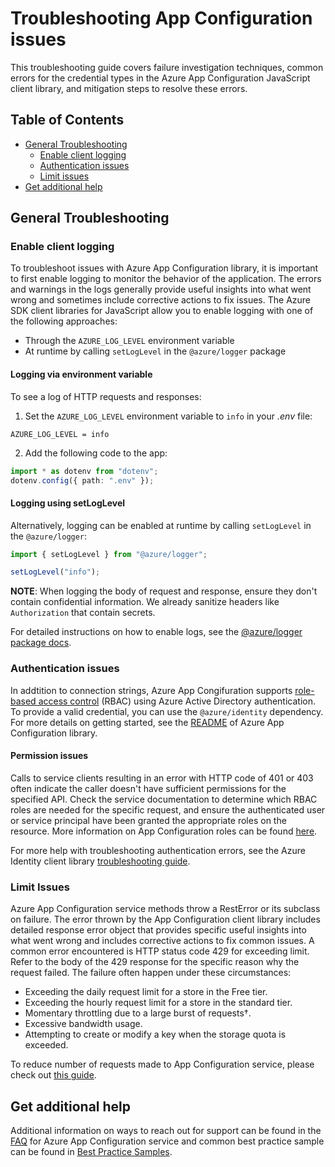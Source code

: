 # Troubleshooting App Configuration issues

This troubleshooting guide covers failure investigation techniques, common errors for the credential types in the Azure 
App Configuration JavaScript client library, and mitigation steps to resolve these errors.

## Table of Contents

* [General Troubleshooting](#general-troubleshooting)
  * [Enable client logging](#enable-client-logging)
  * [Authentication issues](#authentication-issues)
  * [Limit issues](#limit-issues)
* [Get additional help](#get-additional-help)

## General Troubleshooting

### Enable client logging

To troubleshoot issues with Azure App Configuration library, it is important to first enable logging to monitor the
behavior of the application. The errors and warnings in the logs generally provide useful insights into what went wrong 
and sometimes include corrective actions to fix issues. The Azure SDK client libraries for JavaScript allow you to enable logging with one of the following approaches:

- Through the `AZURE_LOG_LEVEL` environment variable
- At runtime by calling `setLogLevel` in the `@azure/logger` package

#### Logging via environment variable

To see a log of HTTP requests and responses:

 1. Set the `AZURE_LOG_LEVEL` environment variable to `info` in your *.env* file:

  ```text
  AZURE_LOG_LEVEL = info
  ```
2. Add the following code to the app:

```ts
import * as dotenv from "dotenv";
dotenv.config({ path: ".env" });
```

#### Logging using setLogLevel

Alternatively, logging can be enabled at runtime by calling `setLogLevel` in the `@azure/logger`:

```ts
import { setLogLevel } from "@azure/logger";

setLogLevel("info");
```

**NOTE**: When logging the body of request and response, ensure they don't contain confidential information. We already sanitize headers like `Authorization` that contain secrets.

For detailed instructions on how to enable logs, see the [@azure/logger package docs](https://github.com/Azure/azure-sdk-for-js/tree/main/sdk/core/logger).

### Authentication issues

In addtition to connection strings, Azure App Congifuration supports [role-based access control](https://learn.microsoft.com/en-us/azure/role-based-access-control/overview) (RBAC) using Azure Active Directory authentication. To provide a valid credential, you can use the `@azure/identity` dependency. For more details on getting started, see the [README](https://github.com/Azure/azure-sdk-for-js/tree/main/sdk/appconfiguration/app-configuration) of Azure App Configuration library. 

#### Permission issues

Calls to service clients resulting in an error with HTTP code of 401 or 403 often indicate the caller doesn't have sufficient permissions for the specified API. Check the service documentation to determine which RBAC roles are needed for the specific request, and ensure the authenticated user or service principal have been granted the appropriate roles on the resource. More information on App Configuration roles can be found [here](https://learn.microsoft.com/en-us/azure/azure-app-configuration/concept-enable-rbac#azure-built-in-roles-for-azure-app-configuration).

For more help with troubleshooting authentication errors, see the Azure Identity client library [troubleshooting guide](https://github.com/Azure/azure-sdk-for-js/blob/main/sdk/identity/identity/TROUBLESHOOTING.md).

### Limit Issues
Azure App Configuration service methods throw a RestError or its subclass on failure. The error thrown by the App Configuration client library includes detailed response error object that provides specific useful insights into what went wrong and includes corrective actions to fix common issues. A common error encountered is HTTP status code 429 for exceeding limit. Refer to the body of the 429 response for the specific reason why the request failed. The failure often happen under these circumstances:

* Exceeding the daily request limit for a store in the Free tier.
* Exceeding the hourly request limit for a store in the standard tier.
* Momentary throttling due to a large burst of requests†.
* Excessive bandwidth usage.
* Attempting to create or modify a key when the storage quota is exceeded.

To reduce number of requests made to App Configuration service, please check out [this guide](https://learn.microsoft.com/en-us/azure/azure-app-configuration/howto-best-practices#reduce-requests-made-to-app-configuration).

## Get additional help

Additional information on ways to reach out for support can be found in the [FAQ](https://learn.microsoft.com/azure/azure-app-configuration/faq) for Azure App Configuration service and common best practice sample can be found in [Best Practice Samples](https://learn.microsoft.com/azure/azure-app-configuration/howto-best-practices).
